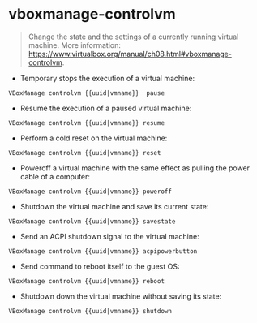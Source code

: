 # vboxmanage-controlvm

> Change the state and the settings of a currently running virtual machine.
> More information: <https://www.virtualbox.org/manual/ch08.html#vboxmanage-controlvm>.

- Temporary stops the execution of a virtual machine:

`VBoxManage controlvm {{uuid|vmname}}  pause`

- Resume the execution of a paused virtual machine:

`VBoxManage controlvm {{uuid|vmname}} resume`

- Perform a cold reset on the virtual machine:

`VBoxManage controlvm {{uuid|vmname}} reset`

- Poweroff a virtual machine with the same effect as pulling the power cable of a computer:

`VBoxManage controlvm {{uuid|vmname}} poweroff`

- Shutdown the virtual machine and save its current state:

`VBoxManage controlvm {{uuid|vmname}} savestate`

- Send an ACPI shutdown signal to the virtual machine:

`VBoxManage controlvm {{uuid|vmname}} acpipowerbutton`

- Send command to reboot itself to the guest OS:

`VBoxManage controlvm {{uuid|vmname}} reboot`

- Shutdown down the virtual machine without saving its state:

`VBoxManage controlvm {{uuid|vmname}} shutdown`
